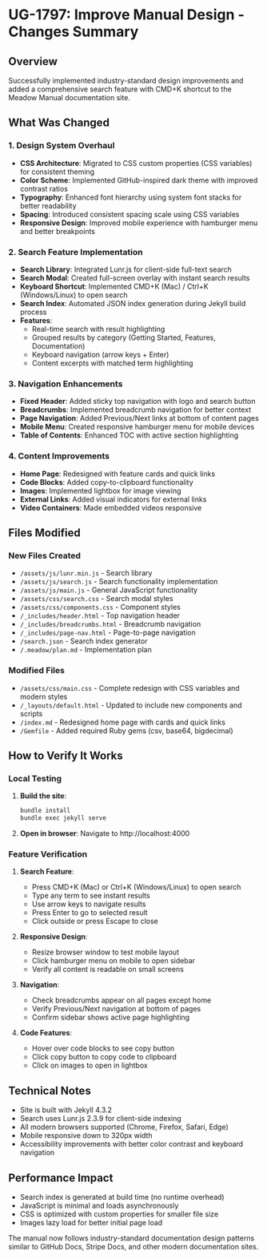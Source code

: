 # UG-1797: Improve Manual Design - Changes Summary

## Overview
Successfully implemented industry-standard design improvements and added a comprehensive search feature with CMD+K shortcut to the Meadow Manual documentation site.

## What Was Changed

### 1. Design System Overhaul
- **CSS Architecture**: Migrated to CSS custom properties (CSS variables) for consistent theming
- **Color Scheme**: Implemented GitHub-inspired dark theme with improved contrast ratios
- **Typography**: Enhanced font hierarchy using system font stacks for better readability
- **Spacing**: Introduced consistent spacing scale using CSS variables
- **Responsive Design**: Improved mobile experience with hamburger menu and better breakpoints

### 2. Search Feature Implementation
- **Search Library**: Integrated Lunr.js for client-side full-text search
- **Search Modal**: Created full-screen overlay with instant search results
- **Keyboard Shortcut**: Implemented CMD+K (Mac) / Ctrl+K (Windows/Linux) to open search
- **Search Index**: Automated JSON index generation during Jekyll build process
- **Features**:
  - Real-time search with result highlighting
  - Grouped results by category (Getting Started, Features, Documentation)
  - Keyboard navigation (arrow keys + Enter)
  - Content excerpts with matched term highlighting

### 3. Navigation Enhancements
- **Fixed Header**: Added sticky top navigation with logo and search button
- **Breadcrumbs**: Implemented breadcrumb navigation for better context
- **Page Navigation**: Added Previous/Next links at bottom of content pages
- **Mobile Menu**: Created responsive hamburger menu for mobile devices
- **Table of Contents**: Enhanced TOC with active section highlighting

### 4. Content Improvements
- **Home Page**: Redesigned with feature cards and quick links
- **Code Blocks**: Added copy-to-clipboard functionality
- **Images**: Implemented lightbox for image viewing
- **External Links**: Added visual indicators for external links
- **Video Containers**: Made embedded videos responsive

## Files Modified

### New Files Created
- `/assets/js/lunr.min.js` - Search library
- `/assets/js/search.js` - Search functionality implementation
- `/assets/js/main.js` - General JavaScript functionality
- `/assets/css/search.css` - Search modal styles
- `/assets/css/components.css` - Component styles
- `/_includes/header.html` - Top navigation header
- `/_includes/breadcrumbs.html` - Breadcrumb navigation
- `/_includes/page-nav.html` - Page-to-page navigation
- `/search.json` - Search index generator
- `/.meadow/plan.md` - Implementation plan

### Modified Files
- `/assets/css/main.css` - Complete redesign with CSS variables and modern styles
- `/_layouts/default.html` - Updated to include new components and scripts
- `/index.md` - Redesigned home page with cards and quick links
- `/Gemfile` - Added required Ruby gems (csv, base64, bigdecimal)

## How to Verify It Works

### Local Testing
1. **Build the site**:
   ```bash
   bundle install
   bundle exec jekyll serve
   ```
2. **Open in browser**: Navigate to http://localhost:4000

### Feature Verification
1. **Search Feature**:
   - Press CMD+K (Mac) or Ctrl+K (Windows/Linux) to open search
   - Type any term to see instant results
   - Use arrow keys to navigate results
   - Press Enter to go to selected result
   - Click outside or press Escape to close

2. **Responsive Design**:
   - Resize browser window to test mobile layout
   - Click hamburger menu on mobile to open sidebar
   - Verify all content is readable on small screens

3. **Navigation**:
   - Check breadcrumbs appear on all pages except home
   - Verify Previous/Next navigation at bottom of pages
   - Confirm sidebar shows active page highlighting

4. **Code Features**:
   - Hover over code blocks to see copy button
   - Click copy button to copy code to clipboard
   - Click on images to open in lightbox

## Technical Notes

- Site is built with Jekyll 4.3.2
- Search uses Lunr.js 2.3.9 for client-side indexing
- All modern browsers supported (Chrome, Firefox, Safari, Edge)
- Mobile responsive down to 320px width
- Accessibility improvements with better color contrast and keyboard navigation

## Performance Impact

- Search index is generated at build time (no runtime overhead)
- JavaScript is minimal and loads asynchronously
- CSS is optimized with custom properties for smaller file size
- Images lazy load for better initial page load

The manual now follows industry-standard documentation design patterns similar to GitHub Docs, Stripe Docs, and other modern documentation sites.